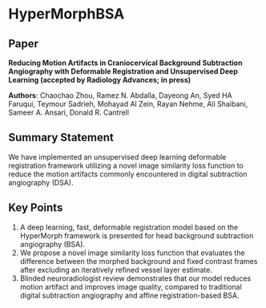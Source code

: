 # HyperMorphBSA

## Paper

**Reducing Motion Artifacts in Craniocervical Background Subtraction Angiography with Deformable Registration and Unsupervised Deep Learning (accepted by Radiology Advances; in press)**

**Authors**: Chaochao Zhou, Ramez N. Abdalla, Dayeong An, Syed HA Faruqui, Teymour Sadrieh, Mohayad Al Zein, Rayan Nehme, Ali Shaibani, Sameer A. Ansari, Donald R. Cantrell


## Summary Statement
We have implemented an unsupervised deep learning deformable registration framework utilizing a novel image similarity loss function to reduce the motion artifacts commonly encountered in digital subtraction angiography (DSA).

## Key Points
1.	A deep learning, fast, deformable registration model based on the HyperMorph framework is presented for head background subtraction angiography (BSA).
2.	We propose a novel image similarity loss function that evaluates the difference between the morphed background and fixed contrast frames after excluding an iteratively refined vessel layer estimate.
3.	Blinded neuroradiologist review demonstrates that our model reduces motion artifact and improves image quality, compared to traditional digital subtraction angiography and affine registration-based BSA.



